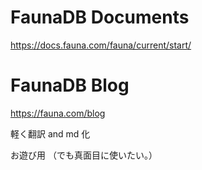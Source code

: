# FaunaDB Documents

https://docs.fauna.com/fauna/current/start/

# FaunaDB Blog

https://fauna.com/blog

軽く翻訳 and md 化

お遊び用
（でも真面目に使いたい。）
